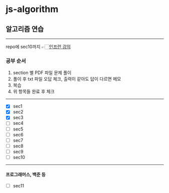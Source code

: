 # js-algorithm

## 알고리즘 연습

---

repo에 sec10까지 👉🏻[인프런 강의](https://www.inflearn.com/course/%EC%9E%90%EB%B0%94%EC%8A%A4%ED%81%AC%EB%A6%BD%ED%8A%B8-%EC%95%8C%EA%B3%A0%EB%A6%AC%EC%A6%98-%EB%AC%B8%EC%A0%9C%ED%92%80%EC%9D%B4#)

### 공부 순서

1. section 별 PDF 파일 문제 풀이
2. 풀이 후 txt 파일 오답 체크, 출력이 같아도 답이 다르면 메모
3. 복습
4. 위 항목들 완료 후 체크

---

- [x] sec1
- [x] sec2
- [x] sec3
- [ ] sec4
- [ ] sec5
- [ ] sec6
- [ ] sec7
- [ ] sec8
- [ ] sec9
- [ ] sec10

---

#### 프로그래머스, 백준 등

- [ ] sec11
